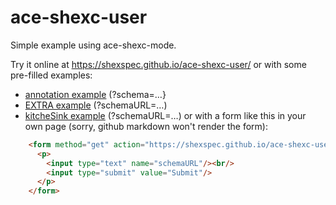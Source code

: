 # ace-shexc-user
Simple example using ace-shexc-mode.

Try it online at https://shexspec.github.io/ace-shexc-user/
or with some pre-filled examples:
* [annotation example](https://shexspec.github.io/ace-shexc-user/?schema=%3CS%3E%20%7B%0D%0A%20%20%3Cp1%3E%20%40%3Cfoo%3E%20%2F%2F%20rdfs%3Alabel%20%22p1%22%0D%0A%20%20%20%20%20%20%20%20%20%20%20%20%20%20%2F%2F%20rdfs%3Adescription%20%22desk%20for%20p1%22%20%3B%0D%0A%20%20%3Cp2%3E%20.%0D%0A%7D) (?schema=…}
* [EXTRA example](https://shexspec.github.io/ace-shexc-user/?schemaURL=https://raw.githubusercontent.com/shexSpec/shexTest/master/schemas/3EachdotExtra3NLex.shex) (?schemaURL=…)
* [kitcheSink example](https://shexspec.github.io/ace-shexc-user/?schemaURL=https://raw.githubusercontent.com/shexSpec/shexTest/master/schemas/kitchenSink.shex) (?schemaURL=…)
or with a form like this in your own page (sorry, github markdown won't render the form):
``` html
    <form method="get" action="https://shexspec.github.io/ace-shexc-user/">
      <p>
        <input type="text" name="schemaURL"/><br/>
        <input type="submit" value="Submit"/>
      </p>
    </form>
```
